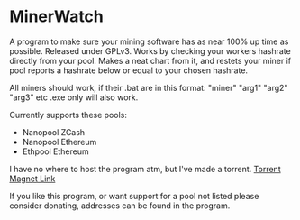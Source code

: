 # MinerWatch
A program to make sure your mining software has as near 100% up time as possible.
Released under GPLv3.
Works by checking your workers hashrate directly from your pool. Makes a neat chart from it, and restets your miner if pool reports a hashrate below or equal to your chosen hashrate.

All miners should work, if their .bat are in this format: "miner" "arg1" "arg2" "arg3" etc
.exe only will also work.

Currently supports these pools:
- Nanopool ZCash
- Nanopool Ethereum
- Ethpool Ethereum

I have no where to host the program atm, but I've made a torrent.
[Torrent Magnet Link](magnet:?xt=urn:btih:fde53cbc5df699d26d20f63e4d72af17e1387d25&dn=MinerWatch_v0.0.1_win-x32.rar&tr=udp%3a%2f%2ftracker.mg64.net%3a6969%2fannounce&tr=http%3a%2f%2ftracker.mg64.net%3a6881%2fannounce&tr=udp%3a%2f%2fmgtracker.org%3a6969%2fannounce&tr=http%3a%2f%2fmgtracker.org%3a6969%2fannounce&tr=http%3a%2f%2fexplodie.org%3a6969%2fannounce&tr=udp%3a%2f%2fexplodie.org%3a6969%2fannounce&tr=http%3a%2f%2ftracker.videodrugproject.com%3a80%2fannounce&tr=udp%3a%2f%2ftracker.coppersurfer.tk%3a6969%2fannounce&tr=udp%3a%2f%2ftracker.leechers-paradise.org%3a6969%2fannounce&tr=http%3a%2f%2ftracker.opentrackr.org%3a1337%2fannounce&tr=udp%3a%2f%2ftracker.zer0day.to%3a1337%2fannounce&tr=http%3a%2f%2fp4p.arenabg.com%3a1337%2fannounce&tr=udp%3a%2f%2ftracker.internetwarriors.net%3a1337%2fannounce&tr=udp%3a%2f%2fp4p.arenabg.com%3a1337%2fannounce&tr=udp%3a%2f%2ftracker.pirateparty.gr%3a6969%2fannounce&tr=udp%3a%2f%2ftracker.opentrackr.org%3a1337%2fannounce&tr=udp%3a%2f%2f9.rarbg.com%3a2710%2fannounce&tr=http%3a%2f%2ftracker.internetwarriors.net%3a1337%2fannounce&tr=udp%3a%2f%2finferno.demonoid.ooo%3a3389%2fannounce&tr=udp%3a%2f%2ftracker.cuntflaps.me%3a6969%2fannounce)

If you like this program, or want support for a pool not listed
please consider donating, addresses can be found in the program.

